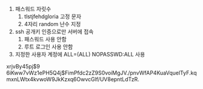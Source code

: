 1. 패스워드 자릿수
   1. tlstjfehdgloria 고정 문자
   2. 4자리 random 난수 지정
2. ssh 공개키 인증으로만 서버에 접속
   1. 패스워드 사용 안함
   2. 루트 로그인 사용 안함
3. 지정한 사용자 계정에 ALL=(ALL) NOPASSWD:ALL 사용


xrjvBy45pj$9
$6$iKww7vWz1ePH5Q4j$FimPfdc2zZ9S0voiMgJV./pnvWfAP4KuaVquelTyF.kqmxnLWtx4kvwoW9JkKzxq6OwvcGlf/UV8epntLdTzR.